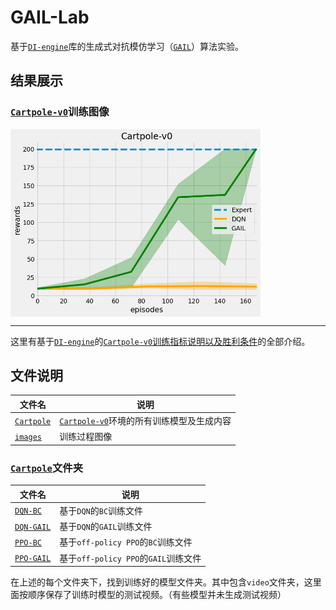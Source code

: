 # GAIL-Lab

基于[`DI-engine`](https://github.com/opendilab/DI-engine)库的生成式对抗模仿学习（[`GAIL`](https://arxiv.org/pdf/1606.03476.pdf)）算法实验。

## 结果展示
### [`Cartpole-v0`](https://di-engine-docs.readthedocs.io/zh_CN/latest/13_envs/cartpole_zh.html#id5)训练图像

<img src="Images\Cartpole-v0.png" width = "400" height = "300" alt="Cartpole-v0 Results of DQN-GAIL" align=center />

***

这里有基于[`DI-engine`](https://github.com/opendilab/DI-engine)的[`Cartpole-v0`训练指标说明以及胜利条件](https://di-engine-docs.readthedocs.io/zh_CN/latest/13_envs/cartpole_zh.html#id5)的全部介绍。

## 文件说明

| 文件名     | 说明 |
|----------|------|
| [`Cartpole`](Cartpole)     |   [`Cartpole-v0`](https://di-engine-docs.readthedocs.io/zh_CN/latest/13_envs/cartpole_zh.html#id5)环境的所有训练模型及生成内容   |
| [`images`](images) |   训练过程图像    |

### [`Cartpole`](Cartpole)文件夹

| 文件名     | 说明 |
|----------|------|
| [`DQN-BC`](Cartpole\DQN-BC)     |   基于`DQN`的`BC`训练文件   |
| [`DQN-GAIL`](Cartpole\DQN-GAIL) |   基于`DQN`的`GAIL`训练文件    |
| [`PPO-BC`](Cartpole\PPO-BC) |   基于`off-policy PPO`的`BC`训练文件    |
| [`PPO-GAIL`](Cartpole\PPO-GAIL) |   基于`off-policy PPO`的`GAIL`训练文件    |

在上述的每个文件夹下，找到训练好的模型文件夹。其中包含`video`文件夹，这里面按顺序保存了训练时模型的测试视频。（有些模型并未生成测试视频）